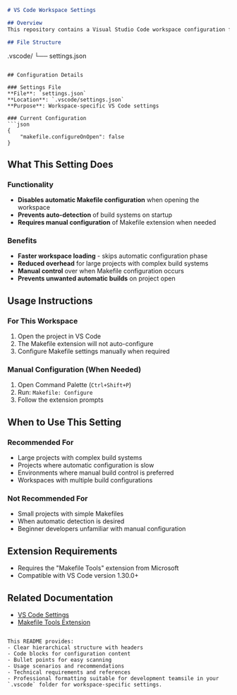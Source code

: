 ```markdown
# VS Code Workspace Settings

## Overview
This repository contains a Visual Studio Code workspace configuration file that controls Makefile extension behavior.

## File Structure
```
.vscode/
└── settings.json
```

## Configuration Details

### Settings File
**File**: `settings.json`  
**Location**: `.vscode/settings.json`  
**Purpose**: Workspace-specific VS Code settings

### Current Configuration
```json
{
    "makefile.configureOnOpen": false
}
```

## What This Setting Does

### Functionality
- **Disables automatic Makefile configuration** when opening the workspace
- **Prevents auto-detection** of build systems on startup
- **Requires manual configuration** of Makefile extension when needed

### Benefits
- **Faster workspace loading** - skips automatic configuration phase
- **Reduced overhead** for large projects with complex build systems
- **Manual control** over when Makefile configuration occurs
- **Prevents unwanted automatic builds** on project open

## Usage Instructions

### For This Workspace
1. Open the project in VS Code
2. The Makefile extension will not auto-configure
3. Configure Makefile settings manually when required

### Manual Configuration (When Needed)
1. Open Command Palette (`Ctrl+Shift+P`)
2. Run: `Makefile: Configure`
3. Follow the extension prompts

## When to Use This Setting

### Recommended For
- Large projects with complex build systems
- Projects where automatic configuration is slow
- Environments where manual build control is preferred
- Workspaces with multiple build configurations

### Not Recommended For
- Small projects with simple Makefiles
- When automatic detection is desired
- Beginner developers unfamiliar with manual configuration

## Extension Requirements
- Requires the "Makefile Tools" extension from Microsoft
- Compatible with VS Code version 1.30.0+

## Related Documentation
- [VS Code Settings](https://code.visualstudio.com/docs/getstarted/settings)
- [Makefile Tools Extension](https://marketplace.visualstudio.com/items?itemName=ms-vscode.makefile-tools)
```

This README provides:
- Clear hierarchical structure with headers
- Code blocks for configuration content
- Bullet points for easy scanning
- Usage scenarios and recommendations
- Technical requirements and references
- Professional formatting suitable for development teamsile in your `.vscode` folder for workspace-specific settings.
```
